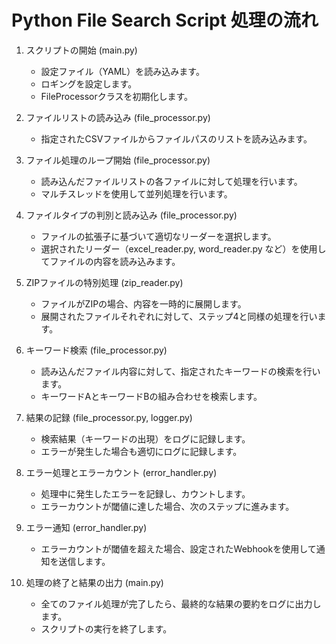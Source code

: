 # Python File Search Script 処理の流れ

1. スクリプトの開始 (main.py)
   - 設定ファイル（YAML）を読み込みます。
   - ロギングを設定します。
   - FileProcessorクラスを初期化します。

2. ファイルリストの読み込み (file_processor.py)
   - 指定されたCSVファイルからファイルパスのリストを読み込みます。

3. ファイル処理のループ開始 (file_processor.py)
   - 読み込んだファイルリストの各ファイルに対して処理を行います。
   - マルチスレッドを使用して並列処理を行います。

4. ファイルタイプの判別と読み込み (file_processor.py)
   - ファイルの拡張子に基づいて適切なリーダーを選択します。
   - 選択されたリーダー（excel_reader.py, word_reader.py など）を使用してファイルの内容を読み込みます。

5. ZIPファイルの特別処理 (zip_reader.py)
   - ファイルがZIPの場合、内容を一時的に展開します。
   - 展開されたファイルそれぞれに対して、ステップ4と同様の処理を行います。

6. キーワード検索 (file_processor.py)
   - 読み込んだファイル内容に対して、指定されたキーワードの検索を行います。
   - キーワードAとキーワードBの組み合わせを検索します。

7. 結果の記録 (file_processor.py, logger.py)
   - 検索結果（キーワードの出現）をログに記録します。
   - エラーが発生した場合も適切にログに記録します。

8. エラー処理とエラーカウント (error_handler.py)
   - 処理中に発生したエラーを記録し、カウントします。
   - エラーカウントが閾値に達した場合、次のステップに進みます。

9. エラー通知 (error_handler.py)
   - エラーカウントが閾値を超えた場合、設定されたWebhookを使用して通知を送信します。

10. 処理の終了と結果の出力 (main.py)
    - 全てのファイル処理が完了したら、最終的な結果の要約をログに出力します。
    - スクリプトの実行を終了します。